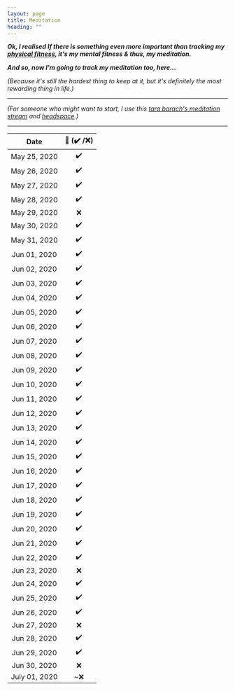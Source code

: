 ```yaml
---
layout: page
title: Meditation
heading: ""
---
```


***Ok, I realised If there is something even more important than tracking my [physical fitness](https://priyankasaggu11929.github.io/fitness.html), it's my mental fitness & thus, my meditation.***

***And so, now I'm going to track my meditation too, here...***

*(Because it's still the hardest thing to keep at it, but it's definitely the most rewarding thing in life.)*

---

*(For someone who might want to start, I use this [tara barach's meditation stream](http://www.tarabrach.com/audio/2010-07-07-Smile-Meditation-TaraBrach.mp3) and [headspace](https://www.youtube.com/channel/UC3JhfsgFPLSLNEROQCdj-GQ).)*

---

| Date         | 🧘 (✔️ /❌)  |
|:------------:|:-----------:|
| May 25, 2020 | ✔️           |
| May 26, 2020 | ✔️           |
| May 27, 2020 | ✔️           |
| May 28, 2020 | ✔️           |
| May 29, 2020 | ❌          |
| May 30, 2020 | ✔️           |
| May 31, 2020 | ✔️           |
| Jun 01, 2020 | ✔️           |
| Jun 02, 2020 | ✔️           |
| Jun 03, 2020 | ✔️           |
| Jun 04, 2020 | ✔️           |
| Jun 05, 2020 | ✔️           |
| Jun 06, 2020 | ✔️           |
| Jun 07, 2020 | ✔️           |
| Jun 08, 2020 | ✔️           |
| Jun 09, 2020 | ✔️           |
| Jun 10, 2020 | ✔️           |
| Jun 11, 2020 | ✔️           |
| Jun 12, 2020 | ✔️           |
| Jun 13, 2020 | ✔️           |
| Jun 14, 2020 | ✔️           |
| Jun 15, 2020 | ✔️           |
| Jun 16, 2020 | ✔️           |
| Jun 17, 2020 | ✔️           |
| Jun 18, 2020 | ✔️           |
| Jun 19, 2020 | ✔️           |
| Jun 20, 2020 | ✔️           |
| Jun 21, 2020 | ✔️           |
| Jun 22, 2020 | ✔️           |
| Jun 23, 2020 | ❌          |
| Jun 24, 2020 | ✔️           |
| Jun 25, 2020 | ✔️           |
| Jun 26, 2020 | ✔️           |
| Jun 27, 2020 | ❌          |
| Jun 28, 2020 | ✔️           |
| Jun 29, 2020 | ✔️           |
| Jun 30, 2020 | ❌          |
| July 01, 2020 | ~❌          |
